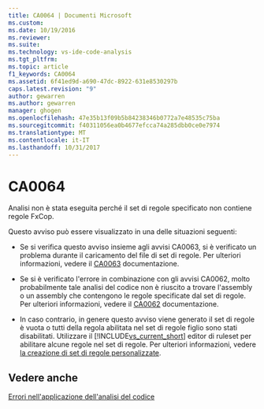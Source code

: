 ```yaml
---
title: CA0064 | Documenti Microsoft
ms.custom: 
ms.date: 10/19/2016
ms.reviewer: 
ms.suite: 
ms.technology: vs-ide-code-analysis
ms.tgt_pltfrm: 
ms.topic: article
f1_keywords: CA0064
ms.assetid: 6f41ed9d-a690-47dc-8922-631e8530297b
caps.latest.revision: "9"
author: gewarren
ms.author: gewarren
manager: ghogen
ms.openlocfilehash: 47e35b13f09b5b84238346b0772a7e48535c75ba
ms.sourcegitcommit: f40311056ea0b4677efcca74a285dbb0ce0e7974
ms.translationtype: MT
ms.contentlocale: it-IT
ms.lasthandoff: 10/31/2017
---
```

# <a name="ca0064"></a>CA0064
Analisi non è stata eseguita perché il set di regole specificato non contiene regole FxCop.  
  
 Questo avviso può essere visualizzato in una delle situazioni seguenti:  
  
-   Se si verifica questo avviso insieme agli avvisi CA0063, si è verificato un problema durante il caricamento del file di set di regole. Per ulteriori informazioni, vedere il [CA0063](ca0063.md) documentazione.  
  
-   Se si è verificato l'errore in combinazione con gli avvisi CA0062, molto probabilmente tale analisi del codice non è riuscito a trovare l'assembly o un assembly che contengono le regole specificate dal set di regole. Per ulteriori informazioni, vedere il [CA0062](ca0062.md) documentazione.  
  
-   In caso contrario, in genere questo avviso viene generato il set di regole è vuota o tutti della regola abilitata nel set di regole figlio sono stati disabilitati. Utilizzare il [!INCLUDE[vs_current_short](../code-quality/includes/vs_current_short_md.md)] editor di ruleset per abilitare alcune regole nel set di regole. Per ulteriori informazioni, vedere [la creazione di set di regole personalizzate](../code-quality/creating-custom-code-analysis-rule-sets.md).  
  
## <a name="see-also"></a>Vedere anche  
 [Errori nell'applicazione dell'analisi del codice](../code-quality/code-analysis-application-errors.md)   
